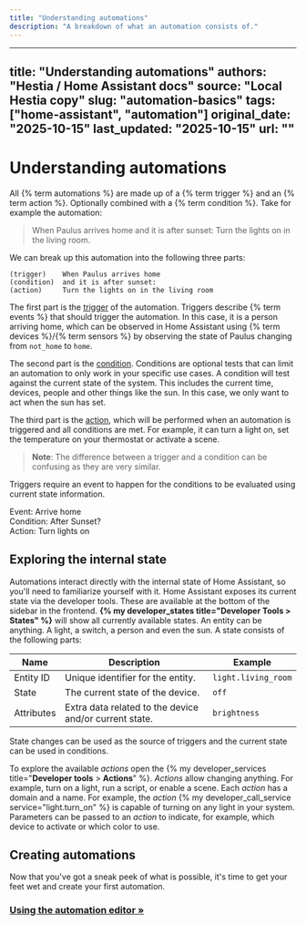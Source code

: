```yaml
---
title: "Understanding automations"
description: "A breakdown of what an automation consists of."
---
```


---
title: "Understanding automations"
authors: "Hestia / Home Assistant docs"
source: "Local Hestia copy"
slug: "automation-basics"
tags: ["home-assistant", "automation"]
original_date: "2025-10-15"
last_updated: "2025-10-15"
url: ""
---

# Understanding automations

All {% term automations %} are made up of a {% term trigger %} and an {% term action %}. Optionally combined with a {% term condition %}. Take for example the automation:

> When Paulus arrives home and it is after sunset: Turn the lights on in the living room.

We can break up this automation into the following three parts:

```text
(trigger)    When Paulus arrives home
(condition)  and it is after sunset:
(action)     Turn the lights on in the living room
```

The first part is the [trigger](/docs/automation/trigger/) of the automation. Triggers describe {% term events %} that should trigger the automation. In this case, it is a person arriving home, which can be observed in Home Assistant using {% term devices %}/{% term sensors %} by observing the state of Paulus changing from `not_home` to `home`.

The second part is the [condition](/docs/automation/condition/). Conditions are optional tests that can limit an automation to only work in your specific use cases. A condition will test against the current state of the system. This includes the current time, devices, people and other things like the sun. In this case, we only want to act when the sun has set.

The third part is the [action](/docs/automation/action/), which will be performed when an automation is triggered and all conditions are met. For example, it can turn a light on, set the temperature on your thermostat or activate a scene.

> **Note**: The difference between a trigger and a condition can be confusing as they are very similar.

Triggers require an event to happen for the conditions to be evaluated using current state information.

Event: Arrive home \
Condition: After Sunset? \
Action: Turn lights on

## Exploring the internal state

Automations interact directly with the internal state of Home Assistant, so you'll need to familiarize yourself with it. Home Assistant exposes its current state via the developer tools. These are available at the bottom of the sidebar in the frontend. **{% my developer_states title="Developer Tools > States" %}** will show all currently available states. An entity can be anything. A light, a switch, a person and even the sun. A state consists of the following parts:

| Name | Description | Example |
| ---- | ----- | ---- |
| Entity ID | Unique identifier for the entity. | `light.living_room` |
| State | The current state of the device. | `off` |
| Attributes | Extra data related to the device and/or current state. | `brightness` |

State changes can be used as the source of triggers and the current state can be used in conditions.

To explore the available *actions* open the {% my developer_services title="**Developer tools** > **Actions**" %}. *Actions* allow changing anything. For example, turn on a light, run a script, or enable a scene. Each *action* has a domain and a name. For example, the *action* {% my developer_call_service service="light.turn_on" %} is capable of turning on any light in your system. Parameters can be passed to an *action* to indicate, for example, which device to activate or which color to use.

## Creating automations

Now that you've got a sneak peek of what is possible, it's time to get your feet wet and create your first automation.

### [Using the automation editor »](/docs/automation/editor/)
